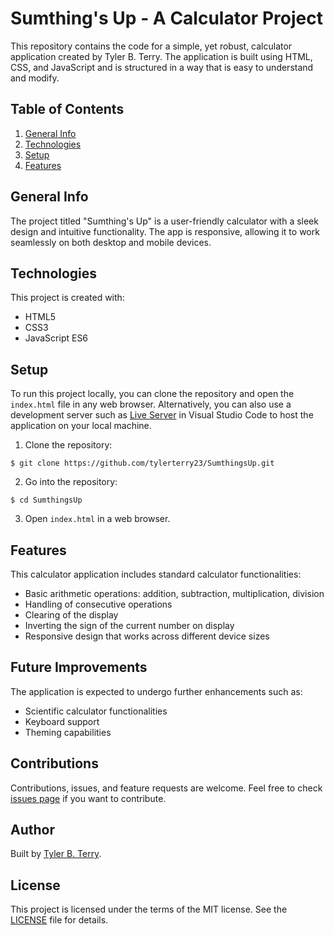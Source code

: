 # Sumthing's Up - A Calculator Project

This repository contains the code for a simple, yet robust, calculator application created by Tyler B. Terry. The application is built using HTML, CSS, and JavaScript and is structured in a way that is easy to understand and modify.

## Table of Contents
1. [General Info](#general-info)
2. [Technologies](#technologies)
3. [Setup](#setup)
4. [Features](#features)

## General Info

The project titled "Sumthing's Up" is a user-friendly calculator with a sleek design and intuitive functionality. The app is responsive, allowing it to work seamlessly on both desktop and mobile devices.

## Technologies

This project is created with:
* HTML5
* CSS3
* JavaScript ES6

## Setup

To run this project locally, you can clone the repository and open the `index.html` file in any web browser. Alternatively, you can also use a development server such as [Live Server](https://marketplace.visualstudio.com/items?itemName=ritwickdey.LiveServer) in Visual Studio Code to host the application on your local machine.

1. Clone the repository:
```
$ git clone https://github.com/tylerterry23/SumthingsUp.git
```

2. Go into the repository:
```
$ cd SumthingsUp
```

3. Open `index.html` in a web browser.

## Features

This calculator application includes standard calculator functionalities:

* Basic arithmetic operations: addition, subtraction, multiplication, division
* Handling of consecutive operations
* Clearing of the display
* Inverting the sign of the current number on display
* Responsive design that works across different device sizes

## Future Improvements

The application is expected to undergo further enhancements such as:

* Scientific calculator functionalities
* Keyboard support
* Theming capabilities

## Contributions

Contributions, issues, and feature requests are welcome. Feel free to check [issues page](https://github.com/tylerterry23/SumthingsUp/issues) if you want to contribute.

## Author

Built by [Tyler B. Terry](https://github.com/tylerterry23).

## License

This project is licensed under the terms of the MIT license. See the [LICENSE](LICENSE) file for details.


